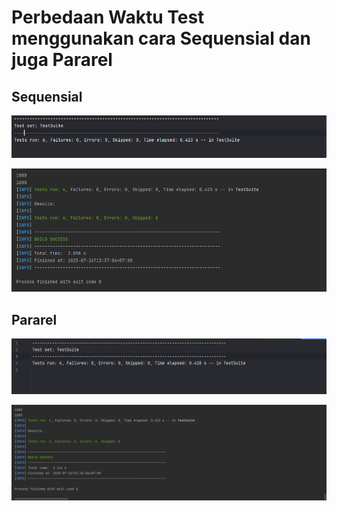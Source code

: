 # Perbedaan Waktu Test menggunakan cara Sequensial dan juga Pararel

## Sequensial
![Sequensial1](https://github.com/Adhitya2808/Praktikum2-TestNG1/blob/main/Screenshoot/Sequensial1.png)

![Sequensial2](https://github.com/Adhitya2808/Praktikum2-TestNG1/blob/main/Screenshoot/sequensial2.png)
## Pararel
![Pararel1](https://github.com/Adhitya2808/Praktikum2-TestNG1/blob/main/Screenshoot/pararel1.png)

![Pararel2](https://github.com/Adhitya2808/Praktikum2-TestNG1/blob/main/Screenshoot/pararel2.png)
